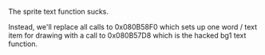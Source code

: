 The sprite text function sucks.

Instead, we'll replace all calls to 0x080B58F0 which sets up one word / text
item for drawing with a call to 0x080B57D8 which is the hacked bg1 text function.
